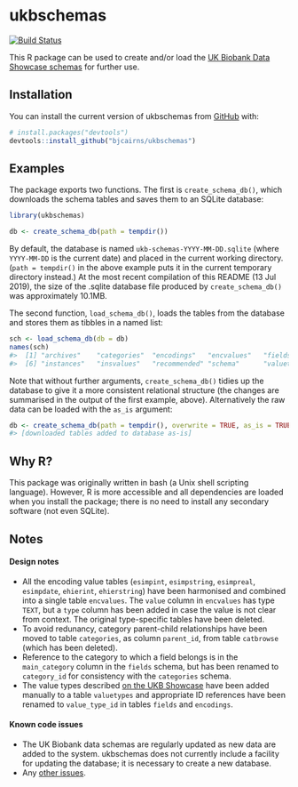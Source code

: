 
<!-- README.md is generated from README.Rmd. Please edit that file -->

# ukbschemas

<!-- badges: start -->

[![Build
Status](https://travis-ci.com/bjcairns/ukbschemas.svg?token=tA2cYTLpigx5VuTgcHFd&branch=master)](https://travis-ci.com/bjcairns/ukbschemas)
<!-- badges: end -->

This R package can be used to create and/or load the [UK Biobank Data
Showcase schemas](http://biobank.ctsu.ox.ac.uk/crystal/schema.cgi) for
further use.

## Installation

You can install the current version of ukbschemas from
[GitHub](https://github.com/) with:

``` r
# install.packages("devtools")
devtools::install_github("bjcairns/ukbschemas")
```

## Examples

The package exports two functions. The first is `create_schema_db()`,
which downloads the schema tables and saves them to an SQLite database:

``` r
library(ukbschemas)

db <- create_schema_db(path = tempdir())
```

By default, the database is named `ukb-schemas-YYYY-MM-DD.sqlite` (where
`YYYY-MM-DD` is the current date) and placed in the current working
directory. (`path = tempdir()` in the above example puts it in the
current temporary directory instead.) At the most recent compilation of
this README (13 Jul 2019), the size of the .sqlite database file
produced by `create_schema_db()` was approximately 10.1MB.

The second function, `load_schema_db()`, loads the tables from the
database and stores them as tibbles in a named list:

``` r
sch <- load_schema_db(db = db)
names(sch)
#>  [1] "archives"    "categories"  "encodings"   "encvalues"   "fields"     
#>  [6] "instances"   "insvalues"   "recommended" "schema"      "valuetypes"
```

Note that without further arguments, `create_schema_db()` tidies up the
database to give it a more consistent relational structure (the changes
are summarised in the output of the first example, above). Alternatively
the raw data can be loaded with the `as_is` argument:

``` r
db <- create_schema_db(path = tempdir(), overwrite = TRUE, as_is = TRUE)
#> [downloaded tables added to database as-is]
```

## Why R?

This package was originally written in bash (a Unix shell scripting
language). However, R is more accessible and all dependencies are loaded
when you install the package; there is no need to install any secondary
software (not even SQLite).

## Notes

#### Design notes

  - All the encoding value tables (`esimpint`, `esimpstring`,
    `esimpreal`, `esimpdate`, `ehierint`, `ehierstring`) have been
    harmonised and combined into a single table `encvalues`. The `value`
    column in `encvalues` has type `TEXT`, but a `type` column has been
    added in case the value is not clear from context. The original
    type-specific tables have been deleted.
  - To avoid redunancy, category parent-child relationships have been
    moved to table `categories`, as column `parent_id`, from table
    `catbrowse` (which has been deleted).
  - Reference to the category to which a field belongs is in the
    `main_category` column in the `fields` schema, but has been renamed
    to `category_id` for consistency with the `categories` schema.
  - The value types described [on the UKB
    Showcase](http://biobank.ctsu.ox.ac.uk/crystal/help.cgi?cd=value_type)
    have been added manually to a table `valuetypes` and appropriate ID
    references have been renamed to `value_type_id` in tables `fields`
    and `encodings`.

#### Known code issues

  - The UK Biobank data schemas are regularly updated as new data are
    added to the system. ukbschemas does not currently include a
    facility for updating the database; it is necessary to create a new
    database.
  - Any [other issues](https://github.com/bjcairns/ukbschemas/issues).
